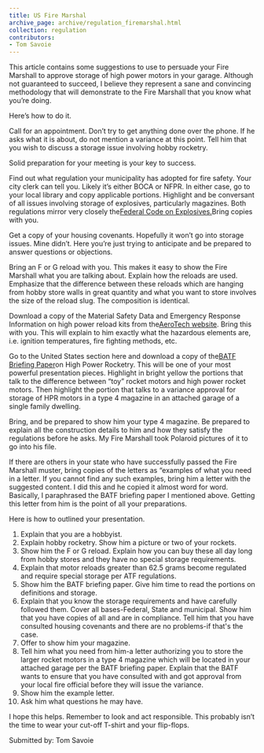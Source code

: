 ```yaml
---
title: US Fire Marshal
archive_page: archive/regulation_firemarshal.html
collection: regulation
contributors:
- Tom Savoie
---
```

This article contains some suggestions to use to persuade your Fire Marshall to approve storage of high power motors in your garage. Although not guaranteed to succeed, I believe they represent a sane and convincing methodology that will demonstrate to the Fire Marshall that you know what you’re doing.

Here’s how to do it.

Call for an appointment. Don’t try to get anything done over the phone. If he asks what it is about, do not mention a variance at this point. Tell him that you wish to discuss a storage issue involving hobby rocketry.

Solid preparation for your meeting is your key to success.

Find out what regulation your municipality has adopted for fire safety. Your city clerk can tell you. Likely it’s either BOCA or NFPR. In either case, go to your local library and copy applicable portions. Highlight and be conversant of all issues involving storage of explosives, particularly magazines. Both regulations mirror very closely the[Federal Code on Explosives.](file:///C:/Documents%20and%20Settings/Darrell%20Mobley/My%20Documents/My%20Web%20Sites/Info-Central/regulatory/orangebook/storage.html)Bring copies with you.

Get a copy of your housing covenants. Hopefully it won’t go into storage issues. Mine didn’t. Here you’re just trying to anticipate and be prepared to answer questions or objections.

Bring an F or G reload with you. This makes it easy to show the Fire Marshall what you are talking about. Explain how the reloads are used. Emphasize that the difference between these reloads which are hanging from hobby store walls in great quantity and what you want to store involves the size of the reload slug. The composition is identical.

Download a copy of the Material Safety Data and Emergency Response Information on high power reload kits from the[AeroTech website](http://www.aerotech-rocketry.com/customersite/resource_library/RegulatoryDocuments/OSHA(MSDS)/4-1_RMS_MSDS.pdf). Bring this with you. This will explain to him exactly what the hazardous elements are, i.e. ignition temperatures, fire fighting methods, etc.

Go to the United States section here and download a copy of the[BATF Briefing Paper](http://www.rocketryonline.com/images/news/news190/ATF.pdf)on High Power Rocketry. This will be one of your most powerful presentation pieces. Highlight in bright yellow the portions that talk to the difference between “toy” rocket motors and high power rocket motors. Then highlight the portion that talks to a variance approval for storage of HPR motors in a type 4 magazine in an attached garage of a single family dwelling.

Bring, and be prepared to show him your type 4 magazine. Be prepared to explain all the construction details to him and how they satisfy the regulations before he asks. My Fire Marshall took Polaroid pictures of it to go into his file.

If there are others in your state who have successfully passed the Fire Marshall muster, bring copies of the letters as “examples of what you need in a letter. If you cannot find any such examples, bring him a letter with the suggested content. I did this and he copied it almost word for word. Basically, I paraphrased the BATF briefing paper I mentioned above. Getting this letter from him is the point of all your preparations.

Here is how to outlined your presentation.

1. Explain that you are a hobbyist.
2. Explain hobby rocketry. Show him a picture or two of your rockets.
3. Show him the F or G reload. Explain how you can buy these all day long from hobby stores and they have no special storage requirements.
4. Explain that motor reloads greater than 62.5 grams become regulated and require special storage per ATF regulations.
5. Show him the BATF briefing paper. Give him time to read the portions on definitions and storage.
6. Explain that you know the storage requirements and have carefully followed them. Cover all bases-Federal, State and municipal. Show him that you have copies of all and are in compliance. Tell him that you have consulted housing covenants and there are no problems-if that's the case.
7. Offer to show him your magazine.
8. Tell him what you need from him-a letter authorizing you to store the larger rocket motors in a type 4 magazine which will be located in your attached garage per the BATF briefing paper. Explain that the BATF wants to ensure that you have consulted with and got approval from your local fire official before they will issue the variance.
9. Show him the example letter.
10. Ask him what questions he may have.

I hope this helps. Remember to look and act responsible. This probably isn’t the time to wear your cut-off T-shirt and your flip-flops.

Submitted by: Tom Savoie

